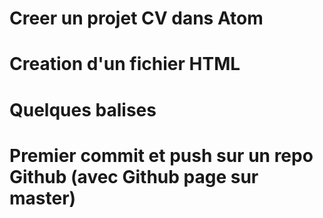 # Creer un projet CV dans Atom
# Creation d'un fichier HTML
# Quelques balises <p>
# Premier commit et push sur un repo Github (avec Github page sur master)
